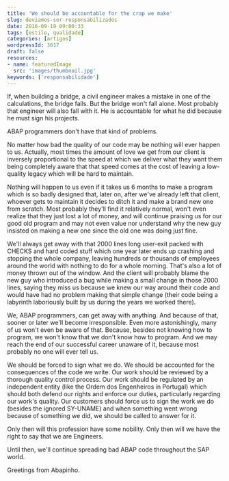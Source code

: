 ```yaml
---
title: 'We should be accountable for the crap we make'
slug: deviamos-ser-responsabilizados
date: 2016-09-19 09:00:33
tags: [estilo, qualidade]
categories: [artigos]
wordpressId: 3617
draft: false
resources:
- name: featuredImage
  src: 'images/thumbnail.jpg'
keywords: ['responsabilidade']
---
```

If, when building a bridge, a civil engineer makes a mistake in one of the calculations, the bridge falls. But the bridge won't fall alone. Most probably that engineer will also fall with it. He is accountable for what he did because he must sign his projects.

ABAP programmers don't have that kind of problems.

<!--more-->

No matter how bad the quality of our code may be nothing will ever happen to us. Actually, most times the amount of love we get from our client is inversely proportional to the speed at which we deliver what they want them being completely aware that that speed comes at the cost of leaving a low-quality legacy which will be hard to maintain.

Nothing will happen to us even if it takes us 6 months to make a program which is so badly designed that, later on, after we've already left that client, whoever gets to maintain it decides to ditch it and make a brand new one from scratch. Most probably they'll find it relatively normal, won't even realize that they just lost a lot of money, and will continue praising us for our good old program and may not even value nor understand why the new guy insisted on making a new one since the old one was doing just fine.

We'll always get away with that 2000 lines long user-exit packed with CHECKS and hard coded stuff which one year later ends up crashing and stopping the whole company, leaving hundreds or thousands of employees around the world with nothing to do for a whole morning. That's also a lot of money thrown out of the window. And the client will probably blame the new guy who introduced a bug while making a small change in those 2000 lines, saying they miss us because we knew our way around their code and would have had no problem making that simple change (their code being a labyrinth laboriously built by us during the years we worked there).

We, ABAP programmers, can get away with anything. And because of that, sooner or later we'll become irresponsible. Even more astonishingly, many of us won't even be aware of that. Because, besides not knowing how to program, we won't know that we don't know how to program. And we may reach the end of our successful career unaware of it, because most probably no one will ever tell us.

We should be forced to sign what we do. We should be accounted for the consequences of the code we write. Our work should be reviewed by a thorough quality control process. Our work should be regulated by an independent entity (like the Ordem dos Engenheiros in Portugal) which should both defend our rights and enforce our duties, particularly regarding our work's quality. Our customers should force us to sign the work we do (besides the ignored SY-UNAME) and when something went wrong because of something we did, we should be called to answer for it.

Only then will this profession have some nobility. Only then will we have the right to say that we are Engineers.

Until then, we'll continue spreading bad ABAP code throughout the SAP world.

Greetings from Abapinho.
